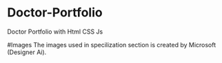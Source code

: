 # Doctor-Portfolio
Doctor Portfolio with Html CSS Js

#Images
The images used in specilization section is created by Microsoft (Designer Ai).
